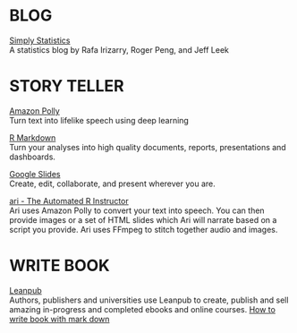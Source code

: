 # BLOG
[Simply Statistics](https://simplystatistics.org/)  
A statistics blog by Rafa Irizarry, Roger Peng, and Jeff Leek  


# STORY TELLER
[Amazon Polly](https://aws.amazon.com/polly/)  
Turn text into lifelike speech using deep learning  
 
 
[R Markdown](https://rmarkdown.rstudio.com/)  
Turn your analyses into high quality documents, reports, presentations and dashboards.  


[Google Slides](https://www.google.com/slides/about/)  
Create, edit, collaborate, and present wherever you are.


[ari - The Automated R Instructor](https://www.coursera.org/learn/data-scientists-tools/lecture/enUSz/why-automated-videos)  
Ari uses Amazon Polly to convert your text into speech. You can then provide images or a set of HTML slides which Ari will narrate based on a script you provide. Ari uses FFmpeg to stitch together audio and images.



# WRITE BOOK
[Leanpub](https://leanpub.com/)  
Authors, publishers and universities use Leanpub to create, publish and sell amazing in-progress and completed ebooks and online courses.
[How to write book with mark down](https://leanpub.com/markua/read#leanpub-auto-quizzes-and-exercises)  






